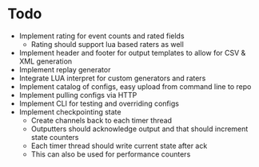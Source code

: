 # Todo

* Implement rating for event counts and rated fields
    * Rating should support lua based raters as well
* Implement header and footer for output templates to allow for CSV & XML generation
* Implement replay generator
* Integrate LUA interpret for custom generators and raters
* Implement catalog of configs, easy upload from command line to repo
* Implement pulling configs via HTTP
* Implement CLI for testing and overriding configs
* Implement checkpointing state
    * Create channels back to each timer thread
    * Outputters should acknowledge output and that should increment state counters
    * Each timer thread should write current state after ack
    * This can also be used for performance counters